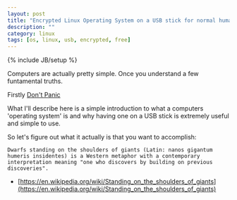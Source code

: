 ```yaml
---
layout: post
title: "Encrypted Linux Operating System on a USB stick for normal humans"
description: ""
category: linux
tags: [os, linux, usb, encrypted, free]
---
```

{% include JB/setup %}

Computers are actually pretty simple. Once you understand a few funtamental truths.

Firstly [Don't Panic](https://en.wikipedia.org/wiki/Don%27t_Panic_\(The_Hitchhiker%27s_Guide_to_the_Galaxy\)#Don.27t_Panic)

What I'll describe here is a simple introduction to what a computers 'operating system' is and why having one on a USB stick is extremely useful and simple to use.

So let's figure out what it actually is that you want to accomplish:

    Dwarfs standing on the shoulders of giants (Latin: nanos gigantum humeris insidentes) is a Western metaphor with a contemporary interpretation meaning "one who discovers by building on previous discoveries". 
 - [https://en.wikipedia.org/wiki/Standing_on_the_shoulders_of_giants](https://en.wikipedia.org/wiki/Standing_on_the_shoulders_of_giants)


